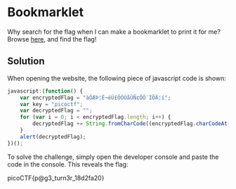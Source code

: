 # Bookmarklet
Why search for the flag when I can make a bookmarklet to print it for me?
Browse [here](http://titan.picoctf.net:57091/), and find the flag!

## Solution
When opening the website, the following piece of javascript code is shown:

```js
javascript:(function() {
    var encryptedFlag = "àÒÆÞ¦È¬ëÙ£ÖÓÚåÛÑ¢ÕÓ¨ÍÕÄ¦í";
    var key = "picoctf";
    var decryptedFlag = "";
    for (var i = 0; i < encryptedFlag.length; i++) {
        decryptedFlag += String.fromCharCode((encryptedFlag.charCodeAt(i) - key.charCodeAt(i % key.length) + 256) % 256);
    }
    alert(decryptedFlag);
})();
```

To solve the challenge, simply open the developer console and paste the code in the console. This reveals the flag:

picoCTF{p@g3_turn3r_18d2fa20}